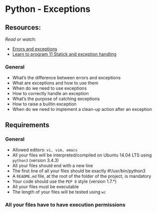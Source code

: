 # Python - Exceptions

## Resources:
_Read or watch:_
* [Errors and exceptions](https://docs.python.org/3.4/tutorial/errors.html)
* [Learn to program 11 Statick and exception handling](https://www.youtube.com/watch?v=7vbgD-3s-w4)

### General

* What’s the difference between errors and exceptions
* What are exceptions and how to use them
* When do we need to use exceptions
* How to correctly handle an exception
* What’s the purpose of catching exceptions
* How to raise a builtin exception
* When do we need to implement a clean-up action after an exception

## Requirements
### General

* Allowed editors: ```vi, vim, emacs```
* All your files will be interpreted/compiled on Ubuntu 14.04 LTS using ```python3``` (version 3.4.3)
* All your files should end with a new line
* The first line of all your files should be exactly #!/usr/bin/python3
* A ```README.md``` file, at the root of the folder of the project, is mandatory
* Your code should use the ```PEP 8``` style (version 1.7.*)
* All your files must be executable
* The length of your files will be tested using ```wc```

### All your files have to have execution permissions